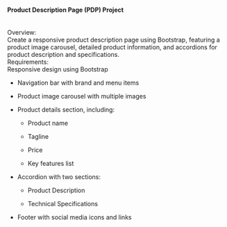 <h4>Product Description Page (PDP) Project</h4>
<br>
Overview:
<br>
Create a responsive product description page using Bootstrap, featuring a product image carousel, detailed product information, and accordions for product description and specifications.
<br>
Requirements:
<br>
 Responsive design using Bootstrap

- Navigation bar with brand and menu items

- Product image carousel with multiple images

- Product details section, including:

    - Product name

    - Tagline

    - Price

    - Key features list

- Accordion with two sections:

    - Product Description

    - Technical Specifications

- Footer with social media icons and links
